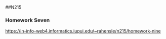 ##N215

### Homework Seven

https://in-info-web4.informatics.iupui.edu/~rahensle/n215/homework-nine
